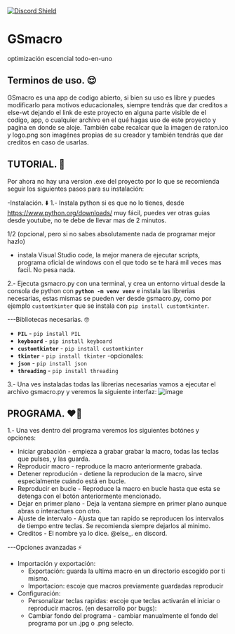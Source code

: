 [![Discord Shield](https://discordapp.com/api/guilds/1022170275984457759/widget.png?style=shield)](https://discord.gg/UEPsBPWF)

# GSmacro
optimización escencial todo-en-uno


Terminos de uso. 😌
----------------
GSmacro es una app de codigo abierto, si bien su uso es libre y puedes modificarlo para motivos educacionales, siempre tendrás que dar creditos a else-wt dejando el link
de este proyecto en alguna parte visible de el codigo, app, o cualquier archivo en el qué hagas uso de este proyecto y pagina en donde se aloje. También cabe recalcar que la imagen de raton.ico y logo.png son imagénes propias
de su creador y también tendrás que dar creditos en caso de usarlas.

TUTORIAL. 🐔
----------------
Por ahora no hay una version .exe del proyecto por lo que se recomienda seguir los siguientes pasos para su instalación:

-Instalación. ⬇️
1.- Instala python si es que no lo tienes, desde https://www.python.org/downloads/ muy fácil, puedes ver otras guias desde youtube, no te debe de llevar mas de 2 minutos.

1/2 (opcional, pero si no sabes absolutamente nada de programar mejor hazlo)
  - instala Visual Studio code, la mejor manera de ejecutar scripts, programa oficial de windows con el que todo se te hará mil veces mas facil. No pesa nada.

2.- Ejecuta gsmacro.py con una terminal, y crea un entorno virtual desde la consola de python con **`python -m venv venv`** e instala las librerias necesarias, estas
mismas se pueden ver desde gsmacro.py, como por ejemplo `customtkinter` que se instala con `pip install customtkinter`.

---Bibliotecas necesarias. 🤓
  - **`PIL`** - `pip install PIL`
  - **`keyboard`** - `pip install keyboard`
  - **`customtkinter`** - `pip install customtkinter`
  - **`tkinter`** - `pip install tkinter`
    -opcionales:
  - **`json`** - `pip install json`
  - **`threading`** - `pip install threading`

3.- Una ves instaladas todas las librerias necesarias vamos a ejecutar el archivo gsmacro.py y veremos la siguiente interfaz:
![image](https://github.com/user-attachments/assets/2ec6ce66-ca2b-4672-a571-2c6154374cc0)


PROGRAMA. ❤️‍🔥
---------------
1.- Una ves dentro del programa veremos los siguientes botónes y opciones:
- Iniciar grabación - empieza a grabar grabar la macro, todas las teclas que pulses, y las guarda.
- Reproducir macro - reproduce la macro anteriormente grabada.
- Detener reprodución - detiene la reproducion de la macro, sirve especialmente cuándo está en bucle.
- Reproducir en bucle - Reproduce la macro en bucle hasta que esta se detenga con el botón anteriormente mencionado.
- Dejar en primer plano - Deja la ventana siempre en primer plano aunque abras  o interactues con otro.
- Ajuste de intervalo - Ajusta que tan rapido se reproducen los intervalos de tiempo entre teclas. Se recomienda siempre dejarlos al minimo.
- Creditos - El nombre ya lo dice. @else_. en discord.

---Opciones avanzadas ⚡
- Importación y exportación:
  - Exportación: guarda la ultima macro en un directorio escogido por ti mismo. 
  - Importacion: escoje que macros previamente guardadas reproducir
- Configuración:
  - Personalizar teclas rapidas: escoje que teclas activarán el iniciar o reproducir macros.
(en desarrollo por bugs):
  - Cambiar fondo del programa - cambiar manualmente el fondo del programa por un .jpg o .png selecto.
